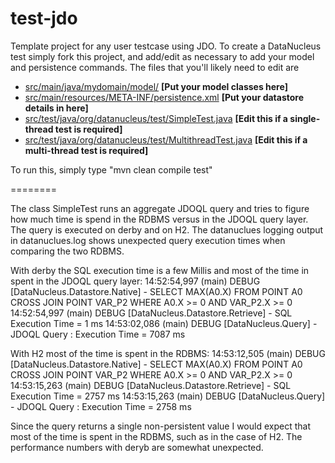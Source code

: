 test-jdo
========

Template project for any user testcase using JDO.
To create a DataNucleus test simply fork this project, and add/edit as 
necessary to add your model and persistence commands. The files that you'll likely need to edit are

* <a href="https://github.com/datanucleus/test-jdo/tree/master/src/main/java/mydomain/model">src/main/java/mydomain/model/</a>   **[Put your model classes here]**
* <a href="https://github.com/datanucleus/test-jdo/blob/master/src/main/resources/META-INF/persistence.xml">src/main/resources/META-INF/persistence.xml</a>   **[Put your datastore details in here]**
* <a href="https://github.com/datanucleus/test-jdo/blob/master/src/test/java/org/datanucleus/test/SimpleTest.java">src/test/java/org/datanucleus/test/SimpleTest.java</a>   **[Edit this if a single-thread test is required]**
* <a href="https://github.com/datanucleus/test-jdo/blob/master/src/test/java/org/datanucleus/test/MultithreadTest.java">src/test/java/org/datanucleus/test/MultithreadTest.java</a>   **[Edit this if a multi-thread test is required]**

To run this, simply type "mvn clean compile test"

========

The class SimpleTest runs an aggregate JDOQL query and tries to figure how much time is spend in the RDBMS versus in the 
JDOQL query layer. The query is executed on derby and on H2. The datanuclues logging output in datanuclues.log shows 
unexpected query execution times when comparing the two RDBMS. 

With derby the SQL execution time is a few Millis and most of the time in spent in the JDOQL query layer:
14:52:54,997 (main) DEBUG [DataNucleus.Datastore.Native] - SELECT MAX(A0.X) FROM POINT A0 CROSS JOIN POINT VAR_P2 WHERE A0.X >= 0 AND VAR_P2.X >= 0
14:52:54,997 (main) DEBUG [DataNucleus.Datastore.Retrieve] - SQL Execution Time = 1 ms
14:53:02,086 (main) DEBUG [DataNucleus.Query] - JDOQL Query : Execution Time = 7087 ms

With H2 most of the  time is spent in the RDBMS:
14:53:12,505 (main) DEBUG [DataNucleus.Datastore.Native] - SELECT MAX(A0.X) FROM POINT A0 CROSS JOIN POINT VAR_P2 WHERE A0.X >= 0 AND VAR_P2.X >= 0
14:53:15,263 (main) DEBUG [DataNucleus.Datastore.Retrieve] - SQL Execution Time = 2757 ms
14:53:15,263 (main) DEBUG [DataNucleus.Query] - JDOQL Query : Execution Time = 2758 ms

Since the query returns a single non-persistent value I would expect that most of the time is spent in the RDBMS, 
such as in the case of H2. The performance numbers with deryb are somewhat unexpected.
